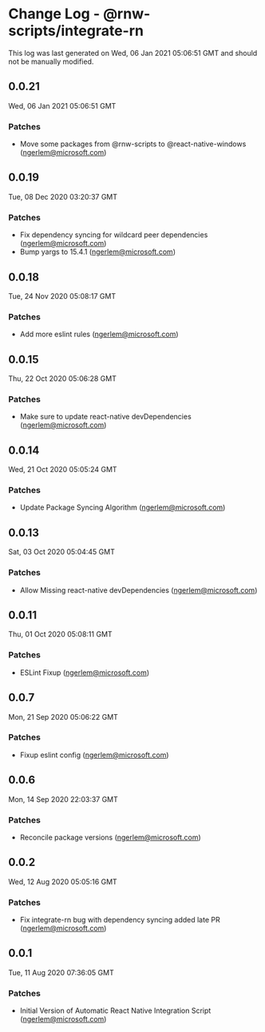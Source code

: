 # Change Log - @rnw-scripts/integrate-rn

This log was last generated on Wed, 06 Jan 2021 05:06:51 GMT and should not be manually modified.

<!-- Start content -->

## 0.0.21

Wed, 06 Jan 2021 05:06:51 GMT

### Patches

- Move some packages from @rnw-scripts to @react-native-windows (ngerlem@microsoft.com)

## 0.0.19

Tue, 08 Dec 2020 03:20:37 GMT

### Patches

- Fix dependency syncing for wildcard peer dependencies (ngerlem@microsoft.com)
- Bump yargs to 15.4.1 (ngerlem@microsoft.com)

## 0.0.18

Tue, 24 Nov 2020 05:08:17 GMT

### Patches

- Add more eslint rules (ngerlem@microsoft.com)

## 0.0.15

Thu, 22 Oct 2020 05:06:28 GMT

### Patches

- Make sure to update react-native devDependencies (ngerlem@microsoft.com)

## 0.0.14

Wed, 21 Oct 2020 05:05:24 GMT

### Patches

- Update Package Syncing Algorithm (ngerlem@microsoft.com)

## 0.0.13

Sat, 03 Oct 2020 05:04:45 GMT

### Patches

- Allow Missing react-native devDependencies (ngerlem@microsoft.com)

## 0.0.11

Thu, 01 Oct 2020 05:08:11 GMT

### Patches

- ESLint Fixup (ngerlem@microsoft.com)

## 0.0.7

Mon, 21 Sep 2020 05:06:22 GMT

### Patches

- Fixup eslint config (ngerlem@microsoft.com)

## 0.0.6

Mon, 14 Sep 2020 22:03:37 GMT

### Patches

- Reconcile package versions (ngerlem@microsoft.com)

## 0.0.2

Wed, 12 Aug 2020 05:05:16 GMT

### Patches

- Fix integrate-rn bug with dependency syncing added late PR (ngerlem@microsoft.com)

## 0.0.1

Tue, 11 Aug 2020 07:36:05 GMT

### Patches

- Initial Version of Automatic React Native Integration Script (ngerlem@microsoft.com)
